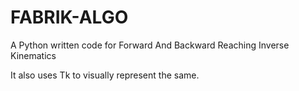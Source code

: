 # FABRIK-ALGO
A Python written code for Forward And Backward Reaching Inverse Kinematics

It also uses Tk to visually represent the same.
